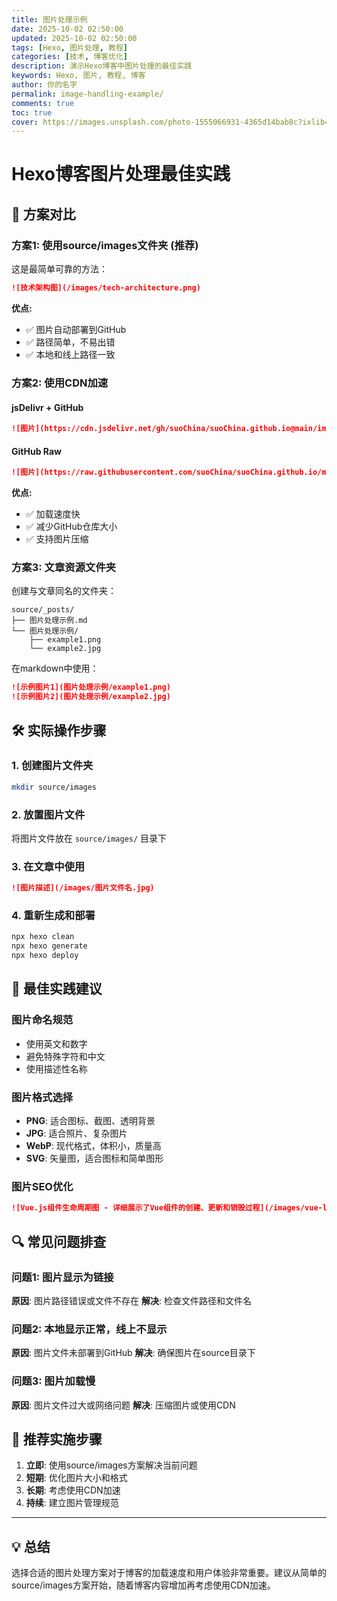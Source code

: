 ```yaml
---
title: 图片处理示例
date: 2025-10-02 02:50:00
updated: 2025-10-02 02:50:00
tags: [Hexo, 图片处理, 教程]
categories: [技术, 博客优化]
description: 演示Hexo博客中图片处理的最佳实践
keywords: Hexo, 图片, 教程, 博客
author: 你的名字
permalink: image-handling-example/
comments: true
toc: true
cover: https://images.unsplash.com/photo-1555066931-4365d14bab8c?ixlib=rb-4.0.3&auto=format&fit=crop&w=1200&q=80
---
```


# Hexo博客图片处理最佳实践

## 🎯 方案对比

### 方案1: 使用source/images文件夹 (推荐)

这是最简单可靠的方法：

```markdown
![技术架构图](/images/tech-architecture.png)
```

**优点:**
- ✅ 图片自动部署到GitHub
- ✅ 路径简单，不易出错
- ✅ 本地和线上路径一致

### 方案2: 使用CDN加速

#### jsDelivr + GitHub
```markdown
![图片](https://cdn.jsdelivr.net/gh/suoChina/suoChina.github.io@main/images/图片名.jpg)
```

#### GitHub Raw
```markdown
![图片](https://raw.githubusercontent.com/suoChina/suoChina.github.io/main/images/图片名.jpg)
```

**优点:**
- ✅ 加载速度快
- ✅ 减少GitHub仓库大小
- ✅ 支持图片压缩

### 方案3: 文章资源文件夹

创建与文章同名的文件夹：

```
source/_posts/
├── 图片处理示例.md
└── 图片处理示例/
    ├── example1.png
    └── example2.jpg
```

在markdown中使用：
```markdown
![示例图片1](图片处理示例/example1.png)
![示例图片2](图片处理示例/example2.jpg)
```

## 🛠️ 实际操作步骤

### 1. 创建图片文件夹
```bash
mkdir source/images
```

### 2. 放置图片文件
将图片文件放在 `source/images/` 目录下

### 3. 在文章中使用
```markdown
![图片描述](/images/图片文件名.jpg)
```

### 4. 重新生成和部署
```bash
npx hexo clean
npx hexo generate
npx hexo deploy
```

## 📝 最佳实践建议

### 图片命名规范
- 使用英文和数字
- 避免特殊字符和中文
- 使用描述性名称

### 图片格式选择
- **PNG**: 适合图标、截图、透明背景
- **JPG**: 适合照片、复杂图片
- **WebP**: 现代格式，体积小，质量高
- **SVG**: 矢量图，适合图标和简单图形

### 图片SEO优化
```markdown
![Vue.js组件生命周期图 - 详细展示了Vue组件的创建、更新和销毁过程](/images/vue-lifecycle.png)
```

## 🔍 常见问题排查

### 问题1: 图片显示为链接
**原因**: 图片路径错误或文件不存在
**解决**: 检查文件路径和文件名

### 问题2: 本地显示正常，线上不显示
**原因**: 图片文件未部署到GitHub
**解决**: 确保图片在source目录下

### 问题3: 图片加载慢
**原因**: 图片文件过大或网络问题
**解决**: 压缩图片或使用CDN

## 🎯 推荐实施步骤

1. **立即**: 使用source/images方案解决当前问题
2. **短期**: 优化图片大小和格式
3. **长期**: 考虑使用CDN加速
4. **持续**: 建立图片管理规范

---

## 💡 总结

选择合适的图片处理方案对于博客的加载速度和用户体验非常重要。建议从简单的source/images方案开始，随着博客内容增加再考虑使用CDN加速。
